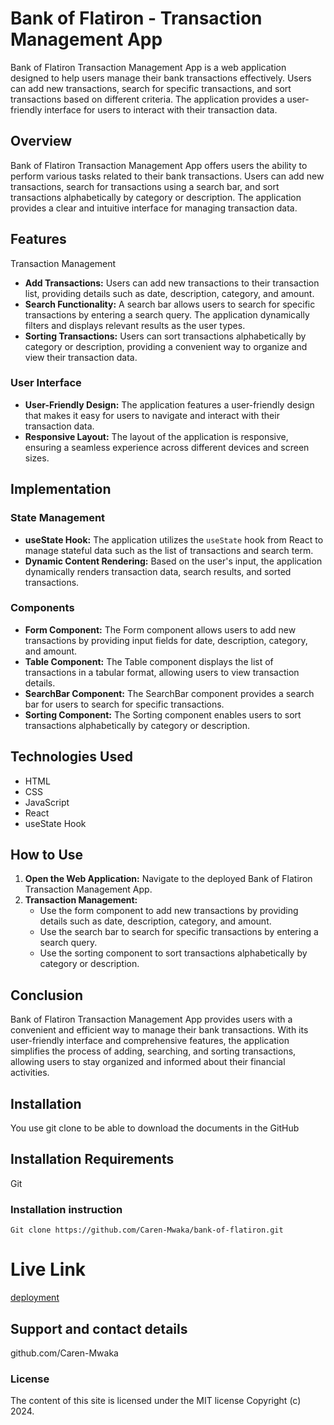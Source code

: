 # Bank of Flatiron - Transaction Management App

Bank of Flatiron Transaction Management App is a web application designed to help users manage their bank transactions effectively. Users can add new transactions, search for specific transactions, and sort transactions based on different criteria. The application provides a user-friendly interface for users to interact with their transaction data.

## Overview

Bank of Flatiron Transaction Management App offers users the ability to perform various tasks related to their bank transactions. Users can add new transactions, search for transactions using a search bar, and sort transactions alphabetically by category or description. The application provides a clear and intuitive interface for managing transaction data.

## Features

Transaction Management

- **Add Transactions:** Users can add new transactions to their transaction list, providing details such as date, description, category, and amount.
- **Search Functionality:** A search bar allows users to search for specific transactions by entering a search query. The application dynamically filters and displays relevant results as the user types.
- **Sorting Transactions:** Users can sort transactions alphabetically by category or description, providing a convenient way to organize and view their transaction data.

### User Interface

- **User-Friendly Design:** The application features a user-friendly design that makes it easy for users to navigate and interact with their transaction data.
- **Responsive Layout:** The layout of the application is responsive, ensuring a seamless experience across different devices and screen sizes.

## Implementation

### State Management

- **useState Hook:** The application utilizes the `useState` hook from React to manage stateful data such as the list of transactions and search term.
- **Dynamic Content Rendering:** Based on the user's input, the application dynamically renders transaction data, search results, and sorted transactions.

### Components

- **Form Component:** The Form component allows users to add new transactions by providing input fields for date, description, category, and amount.
- **Table Component:** The Table component displays the list of transactions in a tabular format, allowing users to view transaction details.
- **SearchBar Component:** The SearchBar component provides a search bar for users to search for specific transactions.
- **Sorting Component:** The Sorting component enables users to sort transactions alphabetically by category or description.

## Technologies Used

- HTML
- CSS
- JavaScript
- React
- useState Hook

## How to Use

1. **Open the Web Application:** Navigate to the deployed Bank of Flatiron Transaction Management App.
2. **Transaction Management:**
   - Use the form component to add new transactions by providing details such as date, description, category, and amount.
   - Use the search bar to search for specific transactions by entering a search query.
   - Use the sorting component to sort transactions alphabetically by category or description.

## Conclusion

Bank of Flatiron Transaction Management App provides users with a convenient and efficient way to manage their bank transactions. With its user-friendly interface and comprehensive features, the application simplifies the process of adding, searching, and sorting transactions, allowing users to stay organized and informed about their financial activities.

## Installation
You use git clone to be able to download the documents in the GitHub

## Installation Requirements
Git

### Installation instruction
```
Git clone https://github.com/Caren-Mwaka/bank-of-flatiron.git
```
# Live Link
[deployment](https://bank-of-flatiron-iota-sand.vercel.app/)

## Support and contact details
github.com/Caren-Mwaka

### License
The content of this site is licensed under the MIT license
Copyright (c) 2024.

